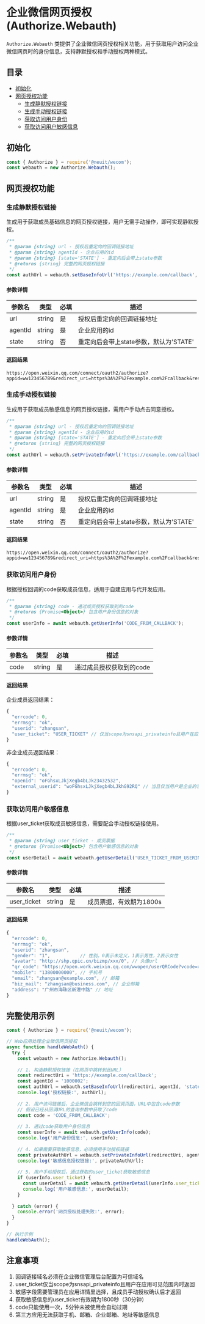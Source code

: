 # 企业微信网页授权 (Authorize.Webauth)

`Authorize.Webauth` 类提供了企业微信网页授权相关功能，用于获取用户访问企业微信网页时的身份信息，支持静默授权和手动授权两种模式。

## 目录

- [初始化](#初始化)
- [网页授权功能](#网页授权功能)
  - [生成静默授权链接](#生成静默授权链接)
  - [生成手动授权链接](#生成手动授权链接)
  - [获取访问用户身份](#获取访问用户身份)
  - [获取访问用户敏感信息](#获取访问用户敏感信息)

## 初始化

```javascript
const { Authorize } = require('@neuit/wecom');
const webauth = new Authorize.Webauth();
```

## 网页授权功能

### 生成静默授权链接

生成用于获取成员基础信息的网页授权链接，用户无需手动操作，即可实现静默授权。

```javascript
/**
 * @param {string} url - 授权后重定向的回调链接地址
 * @param {string} agentId - 企业应用的id
 * @param {string} [state='STATE'] - 重定向后会带上state参数
 * @returns {string} 完整的网页授权链接
 */
const authUrl = webauth.setBaseInfoUrl('https://example.com/callback', '1000002', 'my_state');
```

#### 参数详情

| 参数名  | 类型   | 必填 | 描述                                   |
| ------- | ------ | ---- | -------------------------------------- |
| url     | string | 是   | 授权后重定向的回调链接地址             |
| agentId | string | 是   | 企业应用的id                           |
| state   | string | 否   | 重定向后会带上state参数，默认为'STATE' |

#### 返回结果

```
https://open.weixin.qq.com/connect/oauth2/authorize?appid=ww123456789&redirect_uri=https%3A%2F%2Fexample.com%2Fcallback&response_type=code&scope=snsapi_base&state=my_state&agentid=1000002#wechat_redirect
```

### 生成手动授权链接

生成用于获取成员敏感信息的网页授权链接，需用户手动点击同意授权。

```javascript
/**
 * @param {string} url - 授权后重定向的回调链接地址
 * @param {string} agentId - 企业应用的id
 * @param {string} [state='STATE'] - 重定向后会带上state参数
 * @returns {string} 完整的网页授权链接
 */
const authUrl = webauth.setPrivateInfoUrl('https://example.com/callback', '1000002', 'my_state');
```

#### 参数详情

| 参数名  | 类型   | 必填 | 描述                                   |
| ------- | ------ | ---- | -------------------------------------- |
| url     | string | 是   | 授权后重定向的回调链接地址             |
| agentId | string | 是   | 企业应用的id                           |
| state   | string | 否   | 重定向后会带上state参数，默认为'STATE' |

#### 返回结果

```
https://open.weixin.qq.com/connect/oauth2/authorize?appid=ww123456789&redirect_uri=https%3A%2F%2Fexample.com%2Fcallback&response_type=code&scope=snsapi_privateinfo&state=my_state&agentid=1000002#wechat_redirect
```

### 获取访问用户身份

根据授权回调的code获取成员信息，适用于自建应用与代开发应用。

```javascript
/**
 * @param {string} code - 通过成员授权获取到的code
 * @returns {Promise<Object>} 包含用户身份信息的对象
 */
const userInfo = await webauth.getUserInfo('CODE_FROM_CALLBACK');
```

#### 参数详情

| 参数名 | 类型   | 必填 | 描述                          |
| ------ | ------ | ---- | ----------------------------- |
| code   | string | 是   | 通过成员授权获取到的code      |

#### 返回结果

企业成员返回结果：

```javascript
{
  "errcode": 0,
  "errmsg": "ok",
  "userid": "zhangsan",
  "user_ticket": "USER_TICKET" // 仅当scope为snsapi_privateinfo且用户在应用可见范围内时返回
}
```

非企业成员返回结果：

```javascript
{
  "errcode": 0,
  "errmsg": "ok",
  "openid": "oFGhsxLJkjXegb4bLJk23432532",
  "external_userid": "woFGhsxLJkjXegb4bLJkhG92RQ" // 当且仅当用户是企业的客户时返回
}
```

### 获取访问用户敏感信息

根据user_ticket获取成员敏感信息，需要配合手动授权链接使用。

```javascript
/**
 * @param {string} user_ticket - 成员票据
 * @returns {Promise<Object>} 包含用户敏感信息的对象
 */
const userDetail = await webauth.getUserDetail('USER_TICKET_FROM_USERINFO');
```

#### 参数详情

| 参数名      | 类型   | 必填 | 描述                     |
| ----------- | ------ | ---- | ------------------------ |
| user_ticket | string | 是   | 成员票据，有效期为1800s  |

#### 返回结果

```javascript
{
  "errcode": 0,
  "errmsg": "ok",
  "userid": "zhangsan",
  "gender": "1",           // 性别。0表示未定义，1表示男性，2表示女性
  "avatar": "http://shp.qpic.cn/bizmp/xxx/0", // 头像url
  "qr_code": "https://open.work.weixin.qq.com/wwopen/userQRCode?vcode=xxx", // 员工个人二维码
  "mobile": "13800000000", // 手机号
  "email": "zhangsan@example.com", // 邮箱
  "biz_mail": "zhangsan@business.com", // 企业邮箱
  "address": "广州市海珠区新港中路" // 地址
}
```

## 完整使用示例

```javascript
const { Authorize } = require('@neuit/wecom');

// Web应用处理企业微信网页授权
async function handleWebAuth() {
  try {
    const webauth = new Authorize.Webauth();
    
    // 1. 构造静默授权链接（在网页中跳转到此URL）
    const redirectUri = 'https://example.com/callback';
    const agentId = '1000002';
    const authUrl = webauth.setBaseInfoUrl(redirectUri, agentId, 'state1');
    console.log('授权链接:', authUrl);
    
    // 2. 用户访问链接后，企业微信会跳转到您的回调页面，URL中包含code参数
    // 假设已经从回调URL的查询参数中获取了code
    const code = 'CODE_FROM_CALLBACK';
    
    // 3. 通过code获取用户身份信息
    const userInfo = await webauth.getUserInfo(code);
    console.log('用户身份信息:', userInfo);
    
    // 4. 如果需要获取敏感信息，必须使用手动授权链接
    const privateAuthUrl = webauth.setPrivateInfoUrl(redirectUri, agentId, 'state2');
    console.log('敏感信息授权链接:', privateAuthUrl);
    
    // 5. 用户手动授权后，通过获取的user_ticket获取敏感信息
    if (userInfo.user_ticket) {
      const userDetail = await webauth.getUserDetail(userInfo.user_ticket);
      console.log('用户敏感信息:', userDetail);
    }
    
  } catch (error) {
    console.error('网页授权处理失败:', error);
  }
}

// 执行示例
handleWebAuth();
```

## 注意事项

1. 回调链接域名必须在企业微信管理后台配置为可信域名
2. user_ticket仅当scope为snsapi_privateinfo且用户在应用可见范围内时返回
3. 敏感字段需要管理员在应用详情里选择，且成员手动授权确认后才返回
4. 获取敏感信息的user_ticket有效期为1800秒（30分钟）
5. code只能使用一次，5分钟未被使用会自动过期
6. 第三方应用无法获取手机、邮箱、企业邮箱、地址等敏感信息 